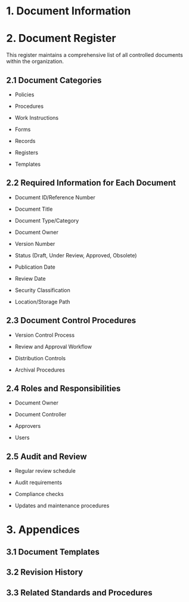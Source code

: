 # 1. Document Information

<!-- Unsupported block type: table -->

# 2. Document Register

This register maintains a comprehensive list of all controlled documents within the organization.

## 2.1 Document Categories

- Policies

- Procedures

- Work Instructions

- Forms

- Records

- Registers

- Templates

## 2.2 Required Information for Each Document

- Document ID/Reference Number

- Document Title

- Document Type/Category

- Document Owner

- Version Number

- Status (Draft, Under Review, Approved, Obsolete)

- Publication Date

- Review Date

- Security Classification

- Location/Storage Path

## 2.3 Document Control Procedures

- Version Control Process

- Review and Approval Workflow

- Distribution Controls

- Archival Procedures

## 2.4 Roles and Responsibilities

- Document Owner

- Document Controller

- Approvers

- Users

## 2.5 Audit and Review

- Regular review schedule

- Audit requirements

- Compliance checks

- Updates and maintenance procedures

# 3. Appendices

## 3.1 Document Templates

## 3.2 Revision History

## 3.3 Related Standards and Procedures
